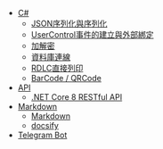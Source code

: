 * [C#]()
  * [JSON序列化與序列化](/CSharp/json.md)
  * [UserControl事件的建立與外部綁定](/CSharp/UserControlEventHandler.md)
  * [加解密](/CSharp/cryptography.md)
  * [資料庫連線](/CSharp/database.md)
  * [RDLC直接列印](/CSharp/PrintRDLC.md)
  * [BarCode / QRCode](/CSharp/barcodeqrcode.md)
* [API]()
  * [.NET Core 8 RESTful API](/API/dotNetCore8RESTfulAPI.md)
* [Markdown]()
  * [Markdown](/Markdown/markdown.md)
  * [docsify](/Markdown/docsify.md)
* [Telegram Bot](/telegrambot.md)
